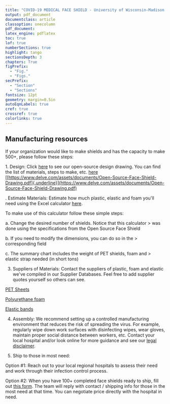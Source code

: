 ```yaml
---
title: "COVID-19 MEDICAL FACE SHIELD - University of Wisconsin-Madison design"
output: pdf_document
documentclass: article
classoption: onecolumn
pdf_document:
latex_engine: pdflatex
toc: true
lof: true
numberSections: true
highlight: tango
sectionsDepth: 3
chapters: True
figPrefix:
  - "Fig."
  - "Figs."
secPrefix:
  - "Section"
  - "Sections"
fontsize: 12pt
geometry: margin=0.5in
autoEqnLabels: true
cref: true
crossref: true
colorlinks: true
---
```


Manufacturing resources
-----------------------

If your organization would like to make shields and has the capacity to
make 500+, please follow these steps:

1\. Design: Click [here]((.../Open-Source-Face-Shield-Drawing-2.pdf))
to see our open-source design drawing. You can find the list of
materials, steps to make, etc. [here](.../docs/EN/03-Building.md)
[[https://www.delve.com/assets/documents/Open-Source-Face-Shield-Drawing.pdf]{.underline}](https://www.delve.com/assets/documents/Open-Source-Face-Shield-Drawing.pdf)

. Estimate Materials: Estimate how much plastic, elastic and foam
you'll need using the Excel calculator
[here](.../docs/EN/Face-Shield-Calculator-v2.xlsx).

To make use of this calculator follow these simple steps:

a.  Change the desired number of shields. Notice that this calculator
    > was done using the specifications from the Open Source Face Shield

b.  If you need to modify the dimensions, you can do so in the
    > corresponding field

c.  The summary chart includes the weight of PET shields, foam and
    > elastic strap needed (in short tons)

3. Suppliers of Materials: Contact the suppliers of plastic, foam and
elastic we've compiled in our Supplier Databases. Feel free to add
supplier quotes yourself so others can see.

[PET
Sheets]([[https://docs.google.com/spreadsheets/d/e/2PACX-1vSUOPd0uX4T5vlXVevdXNLGm6pSfuDAhgmWc0iBLjG4-Oqkw7bwzqymUKngdS5lF6DEz5iqh\_DodsYB/pubhtml?gid=1615282719&single=true]{.underline}](https://docs.google.com/spreadsheets/d/e/2PACX-1vSUOPd0uX4T5vlXVevdXNLGm6pSfuDAhgmWc0iBLjG4-Oqkw7bwzqymUKngdS5lF6DEz5iqh_DodsYB/pubhtml?gid=1615282719&single=true))

[Polyurethane
foam]([[https://docs.google.com/spreadsheets/d/e/2PACX-1vRcFcyxZ\_QnqbnB17j1MyqmNjEzQf-q4huEeQOOnsW4-g5nFaPk6p6znOjR-BSVppLyR71HBjDQQZhR/pubhtml?gid=903345309&single=true]{.underline}](https://docs.google.com/spreadsheets/d/e/2PACX-1vRcFcyxZ_QnqbnB17j1MyqmNjEzQf-q4huEeQOOnsW4-g5nFaPk6p6znOjR-BSVppLyR71HBjDQQZhR/pubhtml?gid=903345309&single=true))

[Elastic
bands]([[https://docs.google.com/spreadsheets/d/e/2PACX-1vRJwmzFBgb3V9kZTdF0\_sEbPygR5YPT5Hnqdm2Q6HKUydTWzVMx0fMM175tDe12Csp2LLqh6Yz6-BVq/pubhtml?gid=1893496057&single=true]{.underline}](https://docs.google.com/spreadsheets/d/e/2PACX-1vRJwmzFBgb3V9kZTdF0_sEbPygR5YPT5Hnqdm2Q6HKUydTWzVMx0fMM175tDe12Csp2LLqh6Yz6-BVq/pubhtml?gid=1893496057&single=true))

4. Assembly: We recommend setting up a controlled manufacturing
environment that reduces the risk of spreading the virus. For example,
regularly wipe down work surfaces with disinfecting wipes, wear gloves,
maintain proper social distance between workers, etc. Contact your local
hospital and/or look online for more guidance and see our [legal
disclaimer]([[https://making.engr.wisc.edu/shield/\#Legal]{.underline}](https://making.engr.wisc.edu/shield/#Legal)).

5. Ship to those in most need:

Option #1: Reach out to your local regional hospitals to assess their
need and work through their infection control process.

Option #2: When you have 100+ completed face shields ready to ship,
fill out [this
form]([[https://docs.google.com/forms/d/e/1FAIpQLSei2ti1aSj4e6Ky4TcPaLFfp8aa2n8TOHItIFKsD-DritAZeg/viewform]{.underline}](https://docs.google.com/forms/d/e/1FAIpQLSei2ti1aSj4e6Ky4TcPaLFfp8aa2n8TOHItIFKsD-DritAZeg/viewform)).
The team will reply with contact / shipping info for those in the most
need at that time. You can negotiate price directly with the hospital in
need.

